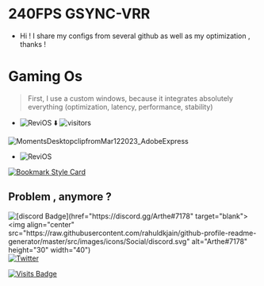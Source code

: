 # 240FPS GSYNC-VRR 
-  Hi ! I share my configs from several github as well as my optimization , thanks !






# Gaming Os
> First, I use a custom windows, because it integrates absolutely everything (optimization, latency, performance, stability)
> 

   - ![ReviOS](https://img.shields.io/badge/Settings-Revision%20Tools-blue?style=flat-square) :arrow_down:
        ![visitors](https://visitor-badge.glitch.me/badge?page_id=LobArthe&left_color=green&right_color=red)

![MomentsDesktopclipfromMar122023_AdobeExpress](https://user-images.githubusercontent.com/119135536/224555754-1c8c6f03-290c-41f9-a56f-6a544f9bf06f.gif)



- ![ReviOS](https://img.shields.io/badge/-Download-red?style=flat-square)

[![Bookmark Style Card](https://svg.bookmark.style/api?url=https://www.revi.cc/&mode=light&style=horizontal)](https://www.revi.cc/)





































## Problem , anymore ?

![[discord Badge](href="https://discord.gg/Arthe#7178" target="blank"><img align="center" src="https://raw.githubusercontent.com/rahuldkjain/github-profile-readme-generator/master/src/images/icons/Social/discord.svg" alt="Arthe#7178" height="30" width="40")](https://img.shields.io/badge/Discord-005571?style=for-the-badge&logo=discord&logoColor=ffffff)   [![Twitter](https://img.shields.io/badge/twitter-1DA1F2.svg?style=for-the-badge&logo=twitter&logoColor=ffffff)](https://twitter.com/remy_ftz)

[![Visits Badge](https://badges.pufler.dev/visits/puf17640/git-badges)](https://badges.pufler.dev)
